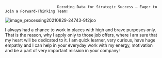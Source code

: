                             Decoding Data for Strategic Success – Eager to Join a Forward-Thinking Team!

                            
![image_processing20210829-24743-9f2jco](https://github.com/vkuzminiene/vkuzminiene/assets/173442886/09889fed-d6ca-4420-8c3a-1201b6f6688b)

I always had a chance to work in places with high and brave purposes only. That is the reason, why I apply only to those job  offers, where I am sure that my heart will be dedicated to it.
I am quick learner, very curious, have huge empathy and I can help in your everyday work with my energy, motivation and be a part of very important mission in your company!
